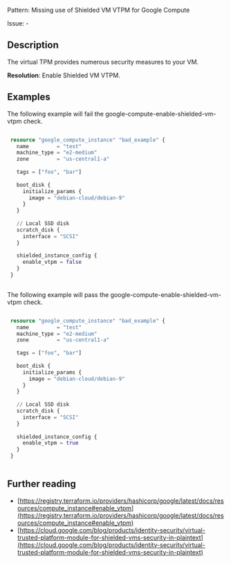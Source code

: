 Pattern: Missing use of Shielded VM VTPM for Google Compute

Issue: -

## Description

The virtual TPM provides numerous security measures to your VM.

**Resolution**: Enable Shielded VM VTPM.

## Examples

The following example will fail the google-compute-enable-shielded-vm-vtpm check.
```terraform

 resource "google_compute_instance" "bad_example" {
   name         = "test"
   machine_type = "e2-medium"
   zone         = "us-central1-a"
 
   tags = ["foo", "bar"]
 
   boot_disk {
     initialize_params {
       image = "debian-cloud/debian-9"
     }
   }
 
   // Local SSD disk
   scratch_disk {
     interface = "SCSI"
   }
 
   shielded_instance_config {
     enable_vtpm = false
   }
 }
 
```

The following example will pass the google-compute-enable-shielded-vm-vtpm check.
```terraform

 resource "google_compute_instance" "bad_example" {
   name         = "test"
   machine_type = "e2-medium"
   zone         = "us-central1-a"
 
   tags = ["foo", "bar"]
 
   boot_disk {
     initialize_params {
       image = "debian-cloud/debian-9"
     }
   }
 
   // Local SSD disk
   scratch_disk {
     interface = "SCSI"
   }
 
   shielded_instance_config {
     enable_vtpm = true
   }
 }
 
```

## Further reading

- [https://registry.terraform.io/providers/hashicorp/google/latest/docs/resources/compute_instance#enable_vtpm](https://registry.terraform.io/providers/hashicorp/google/latest/docs/resources/compute_instance#enable_vtpm)
- [https://cloud.google.com/blog/products/identity-security/virtual-trusted-platform-module-for-shielded-vms-security-in-plaintext](https://cloud.google.com/blog/products/identity-security/virtual-trusted-platform-module-for-shielded-vms-security-in-plaintext)